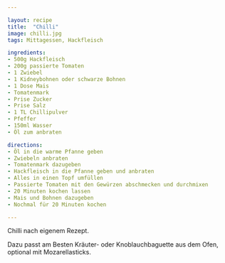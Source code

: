 ```yaml
---

layout: recipe
title:  "Chilli"
image: chilli.jpg
tags: Mittagessen, Hackfleisch

ingredients:
- 500g Hackfleisch
- 200g passierte Tomaten
- 1 Zwiebel
- 1 Kidneybohnen oder schwarze Bohnen
- 1 Dose Mais
- Tomatenmark
- Prise Zucker
- Prise Salz
- 1 TL Chillipulver
- Pfeffer
- 150ml Wasser
- Öl zum anbraten

directions:
- Öl in die warme Pfanne geben
- Zwiebeln anbraten
- Tomatenmark dazugeben
- Hackfleisch in die Pfanne geben und anbraten
- Alles in einen Topf umfüllen
- Passierte Tomaten mit den Gewürzen abschmecken und durchmixen
- 20 Minuten kochen lassen
- Mais und Bohnen dazugeben
- Nochmal für 20 Minuten kochen

---
```


Chilli nach eigenem Rezept. 

Dazu passt am Besten Kräuter- oder Knoblauchbaguette aus dem Ofen, optional mit Mozarellasticks.
